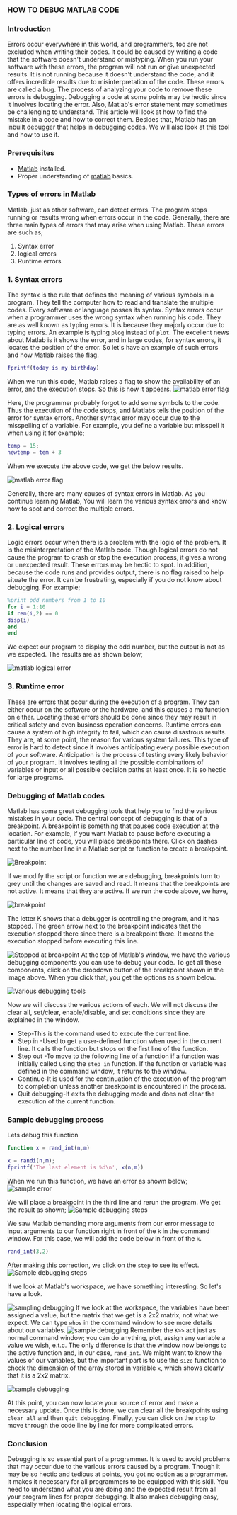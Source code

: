 ### HOW TO DEBUG MATLAB CODE
### Introduction
Errors occur everywhere in this world, and programmers, too are not excluded when writing their codes. It could be caused by writing a code that the software doesn't understand or mistyping. When you run your software with these errors, the program will not run or give unexpected results. It is not running because it doesn't understand the code, and it offers incredible results due to misinterpretation of the code. These errors are called a bug. The process of analyzing your code to remove these errors is debugging.
Debugging a code at some points may be hectic since it involves locating the error. Also, Matlab's error statement may sometimes be challenging to understand. This article will look at how to find the mistake in a code and how to correct them. Besides that, Matlab has an inbuilt debugger that helps in debugging codes. We will also look at this tool and how to use it.

### Prerequisites
- [Matlab](https://www.mathworks.com/products/get-matlab.html?s_tid=gn_getml) installed.
- Proper understanding of [matlab](https://www.section.io/engineering-education/getting-started-with-matlab/) basics.

### Types of errors in Matlab
Matlab, just as other software, can detect errors. The program stops running or results wrong when errors occur in the code. Generally, there are three main types of errors that may arise when using Matlab. These errors are such as;
1. Syntax error
2. logical errors
3. Runtime errors

### 1. Syntax errors
The syntax is the rule that defines the meaning of various symbols in a program. They tell the computer how to read and translate the multiple codes. Every software or language posses its syntax. Syntax errors occur when a programmer uses the wrong syntax when running his code. They are as well known as typing errors. It is because they majorly occur due to typing errors.
An example is typing `plog` instead of `plot`. The excellent news about Matlab is it shows the error, and in large codes, for syntax errors, it locates the position of the error. So let's have an example of such errors and how Matlab raises the flag.

```Matlab
fprintf(today is my birthday)
```
When we run this code, Matlab raises a flag to show the availability of an error, and the execution stops. So this is how it appears.
![matlab error flag](content/articles/how-to-debug-matlab-code/debug1.png)

Here, the programmer probably forgot to add some symbols to the code. Thus the execution of the code stops, and Matlabs tells the position of the error for syntax errors.
Another syntax error may occur due to the misspelling of a variable. For example, you define a variable but misspell it when using it for example;

```matlab
temp = 15;
newtemp = tem + 3
```
When we execute the above code, we get the below results.

![matlab error flag](content/articles/how-to-debug-matlab-code/debug2.png)

Generally, there are many causes of syntax errors in Matlab. As you continue learning Matlab, You will learn the various syntax errors and know how to spot and correct the multiple errors. 

### 2. Logical errors
Logic errors occur when there is a problem with the logic of the problem. It is the misinterpretation of the Matlab code. Though logical errors do not cause the program to crash or stop the execution process, it gives a wrong or unexpected result. These errors may be hectic to spot. In addition, because the code runs and provides output, there is no flag raised to help situate the error. It can be frustrating, especially if you do not know about debugging.
For example;
```matlab
%print odd numbers from 1 to 10
for i = 1:10
if rem(i,2) == 0
disp(i)
end
end
```
We expect our program to display the odd number, but the output is not as we expected. The results are as shown below;

![matlab logical error](content/articles/how-to-debug-matlab-code/debug3.png)

### 3. Runtime error
These are errors that occur during the execution of a program. They can either occur on the software or the hardware, and this causes a malfunction on either. Locating these errors should be done since they may result in critical safety and even business operation concerns. Runtime errors can cause a system of high integrity to fail, which can cause disastrous results. They are, at some point, the reason for various system failures. This type of error is hard to detect since it involves anticipating every possible execution of your software. Anticipation is the process of testing every likely behavior of your program. It involves testing all the possible combinations of variables or input or all possible decision paths at least once. It is so hectic for large programs.

### Debugging of Matlab codes
Matlab has some great debugging tools that help you to find the various mistakes in your code. The central concept of debugging is that of a breakpoint. A breakpoint is something that pauses code execution at the location. For example, if you want Matlab to pause before executing a particular line of code, you will place breakpoints there. Click on dashes next to the number line in a Matlab script or function to create a breakpoint.

![Breakpoint](content/articles/how-to-debug-matlab-code/debug4.png)

If we modify the script or function we are debugging, breakpoints turn to grey until the changes are saved and read. It means that the breakpoints are not active. It means that they are active. If we run the code above, we have,

![breakpoint](content/articles/how-to-debug-Matlab-code/debug5.png)

The letter K shows that a debugger is controlling the program, and it has stopped. The green arrow next to the breakpoint indicates that the execution stopped there since there is a breakpoint there. It means the execution stopped before executing this line.

![Stopped at breakpoint](content/articles/how-to-debug-Matlab-code/debug6.png) 
At the top of Matlab's window, we have the various debugging components you can use to debug your code. To get all these components, click on the dropdown button of the breakpoint shown in the image above. When you click that, you get the options as shown below.

![Various debugging tools](content/articles/how-to-debug-Matlab-code/debug7.png)

Now we will discuss the various actions of each. We will not discuss the clear all, set/clear, enable/disable, and set conditions since they are explained in the window.
- Step-This is the command used to execute the current line. 
- Step in -Used to get a user-defined function when used in the current line. It calls the function but stops on the first line of the function.
- Step out -To move to the following line of a function if a function was initially called using the `step in` function. If the function or variable was defined in the command window, it returns to the window.
- Continue-It is used for the continuation of the execution of the program to completion unless another breakpoint is encountered in the process.
- Quit debugging-It exits the debugging mode and does not clear the execution of the current function.

### Sample debugging process
Lets debug this function
```matlab
function x = rand_int(n,m)

x = randi(n,m);
fprintf('The last element is %d\n', x(n,m))
```
When we run this function, we have an error as shown below;
![sample error](content/articles/how-to-debug-Matlab-code/debug8.png)

We will place a breakpoint in the third line and rerun the program. We get the result as shown;
![Sample debugging steps](content/articles/how-to-debug-Matlab-code/debug9.png)

We saw Matlab demanding more arguments from our error message to input arguments to our function right in front of the `k` in the command window. For this case, we will add the code below in front of the `k`.
```Matlab
rand_int(3,2)
```
After making this correction, we click on the `step` to see its effect.
![Sample debugging steps](content/articles/how-to-debug-Matlab-code/debug10.png)

If we look at Matlab's workspace, we have something interesting. So let's have a look.

![sampling debugging](content/articles/how-to-debug-matlab-code/debug11.png)
If we look at the workspace, the variables have been assigned a value, but the matrix that we get is a 2x2 matrix, not what we expect. We can type `whos` in the command window to see more details about our variables.
![sample debugging](content/articles/how-to-debug-Matlab-code/debug12.png) 
Remember the `K>>` act just as normal command window; you can do anything, plot, assign any variable a value we wish, e.t.c. The only difference is that the window now belongs to the active function and, in our case, `rand_int`.
We might want to know the values of our variables, but the important part is to use the `size` function to check the dimension of the array stored in variable `x`, which shows clearly that it is a 2x2 matrix.

![sample debugging](content/articles/how-to-debug-matlab-code/debug13.png)

At this point, you can now locate your source of error and make a necessary update. Once this is done, we can clear all the breakpoints using `clear all` and then `quit debugging`. Finally, you can click on the `step` to move through the code line by line for more complicated errors.

### Conclusion
Debugging is so essential part of a programmer. It is used to avoid problems that may occur due to the various errors caused by a program. Though it may be so hectic and tedious at points, you got no option as a programmer. It makes it necessary for all programmers to be equipped with this skill. You need to understand what you are doing and the expected result from all your program lines for proper debugging. It also makes debugging easy, especially when locating the logical errors.
